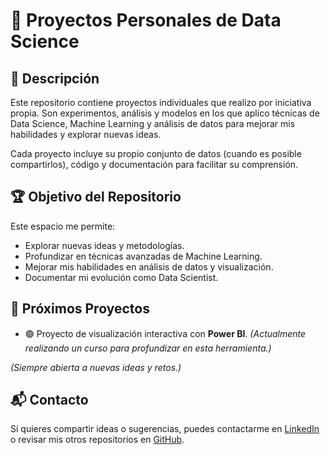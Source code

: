 # 🚀 Proyectos Personales de Data Science

## 📌 Descripción
Este repositorio contiene proyectos individuales que realizo por iniciativa propia. Son experimentos, análisis y modelos en los que aplico técnicas de Data Science, Machine Learning y análisis de datos para mejorar mis habilidades y explorar nuevas ideas.

Cada proyecto incluye su propio conjunto de datos (cuando es posible compartirlos), código y documentación para facilitar su comprensión.

## 🏆 Objetivo del Repositorio
Este espacio me permite:
- Explorar nuevas ideas y metodologías.
- Profundizar en técnicas avanzadas de Machine Learning.
- Mejorar mis habilidades en análisis de datos y visualización.
- Documentar mi evolución como Data Scientist.

## 🚀 Próximos Proyectos
- 🟣 Proyecto de visualización interactiva con **Power BI**. *(Actualmente realizando un curso para profundizar en esta herramienta.)*

*(Siempre abierta a nuevas ideas y retos.)*

## 📬 Contacto
Si quieres compartir ideas o sugerencias, puedes contactarme en [LinkedIn](www.linkedin.com/in/sorayamm) o revisar mis otros repositorios en [GitHub](https://github.com/somm14).
